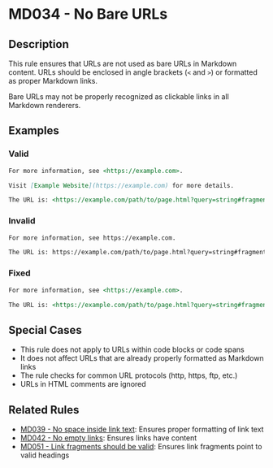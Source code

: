# MD034 - No Bare URLs

## Description

This rule ensures that URLs are not used as bare URLs in Markdown content. URLs should be enclosed in angle brackets (`<` and `>`) or formatted as proper Markdown links.

Bare URLs may not be properly recognized as clickable links in all Markdown renderers.

<!-- rumdl-disable MD034 -->
## Examples

### Valid

```markdown
For more information, see <https://example.com>.

Visit [Example Website](https://example.com) for more details.

The URL is: <https://example.com/path/to/page.html?query=string#fragment>
```

### Invalid

```markdown
For more information, see https://example.com.

The URL is: https://example.com/path/to/page.html?query=string#fragment
```

### Fixed

```markdown
For more information, see <https://example.com>.

The URL is: <https://example.com/path/to/page.html?query=string#fragment>
```
<!-- rumdl-enable MD034 -->

## Special Cases

- This rule does not apply to URLs within code blocks or code spans
- It does not affect URLs that are already properly formatted as Markdown links
- The rule checks for common URL protocols (http, https, ftp, etc.)
- URLs in HTML comments are ignored

## Related Rules

- [MD039 - No space inside link text](md039.md): Ensures proper formatting of link text
- [MD042 - No empty links](md042.md): Ensures links have content
- [MD051 - Link fragments should be valid](md051.md): Ensures link fragments point to valid headings
